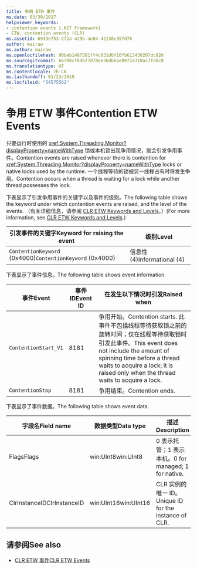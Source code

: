```yaml
---
title: 争用 ETW 事件
ms.date: 03/30/2017
helpviewer_keywords:
- contention events [.NET Framework]
- ETW, contention events (CLR)
ms.assetid: 6933e753-2f2a-425b-ae84-42138c957d76
author: mairaw
ms.author: mairaw
ms.openlocfilehash: 90beb1487581ff4c031d6f10fb613430207dc026
ms.sourcegitcommit: 6b308cf6d627d78ee36dbbae8972a310ac7fd6c8
ms.translationtype: HT
ms.contentlocale: zh-CN
ms.lasthandoff: 01/23/2019
ms.locfileid: "54575562"
---
```

# <a name="contention-etw-events"></a><span data-ttu-id="a72fa-102">争用 ETW 事件</span><span class="sxs-lookup"><span data-stu-id="a72fa-102">Contention ETW Events</span></span>
<span data-ttu-id="a72fa-103">只要运行时使用的 <xref:System.Threading.Monitor?displayProperty=nameWithType> 锁或本机锁出现争用情况，就会引发争用事件。</span><span class="sxs-lookup"><span data-stu-id="a72fa-103">Contention events are raised whenever there is contention for <xref:System.Threading.Monitor?displayProperty=nameWithType> locks or native locks used by the runtime.</span></span> <span data-ttu-id="a72fa-104">一个线程等待的锁被另一线程占有时将发生争用。</span><span class="sxs-lookup"><span data-stu-id="a72fa-104">Contention occurs when a thread is waiting for a lock while another thread possesses the lock.</span></span>  
  
 <span data-ttu-id="a72fa-105">下表显示了引发争用事件的关键字以及事件的级别。</span><span class="sxs-lookup"><span data-stu-id="a72fa-105">The following table shows the keyword under which contention events are raised, and the level of the events.</span></span> <span data-ttu-id="a72fa-106">（有关详细信息，请参阅 [CLR ETW Keywords and Levels](../../../docs/framework/performance/clr-etw-keywords-and-levels.md)。）</span><span class="sxs-lookup"><span data-stu-id="a72fa-106">(For more information, see [CLR ETW Keywords and Levels](../../../docs/framework/performance/clr-etw-keywords-and-levels.md).)</span></span>  
  
|<span data-ttu-id="a72fa-107">引发事件的关键字</span><span class="sxs-lookup"><span data-stu-id="a72fa-107">Keyword for raising the event</span></span>|<span data-ttu-id="a72fa-108">级别</span><span class="sxs-lookup"><span data-stu-id="a72fa-108">Level</span></span>|  
|-----------------------------------|-----------|  
|<span data-ttu-id="a72fa-109">`ContentionKeyword` (0x4000)</span><span class="sxs-lookup"><span data-stu-id="a72fa-109">`ContentionKeyword` (0x4000)</span></span>|<span data-ttu-id="a72fa-110">信息性 (4)</span><span class="sxs-lookup"><span data-stu-id="a72fa-110">Informational (4)</span></span>|  
  
 <span data-ttu-id="a72fa-111">下表显示了事件信息。</span><span class="sxs-lookup"><span data-stu-id="a72fa-111">The following table shows event information.</span></span>  
  
|<span data-ttu-id="a72fa-112">事件</span><span class="sxs-lookup"><span data-stu-id="a72fa-112">Event</span></span>|<span data-ttu-id="a72fa-113">事件 ID</span><span class="sxs-lookup"><span data-stu-id="a72fa-113">Event ID</span></span>|<span data-ttu-id="a72fa-114">在发生以下情况时引发</span><span class="sxs-lookup"><span data-stu-id="a72fa-114">Raised when</span></span>|  
|-----------|--------------|-----------------|  
|`ContentionStart_V1`|<span data-ttu-id="a72fa-115">81</span><span class="sxs-lookup"><span data-stu-id="a72fa-115">81</span></span>|<span data-ttu-id="a72fa-116">争用开始。</span><span class="sxs-lookup"><span data-stu-id="a72fa-116">Contention starts.</span></span> <span data-ttu-id="a72fa-117">此事件不包括线程等待获取锁之前的旋转时间；仅在线程等待获取锁时引发此事件。</span><span class="sxs-lookup"><span data-stu-id="a72fa-117">This event does not include the amount of spinning time before a thread waits to acquire a lock; it is raised only when the thread waits to acquire a lock.</span></span>|  
|`ContentionStop`|<span data-ttu-id="a72fa-118">81</span><span class="sxs-lookup"><span data-stu-id="a72fa-118">81</span></span>|<span data-ttu-id="a72fa-119">争用结束。</span><span class="sxs-lookup"><span data-stu-id="a72fa-119">Contention ends.</span></span>|  
  
 <span data-ttu-id="a72fa-120">下表显示了事件数据。</span><span class="sxs-lookup"><span data-stu-id="a72fa-120">The following table shows event data.</span></span>  
  
|<span data-ttu-id="a72fa-121">字段名</span><span class="sxs-lookup"><span data-stu-id="a72fa-121">Field name</span></span>|<span data-ttu-id="a72fa-122">数据类型</span><span class="sxs-lookup"><span data-stu-id="a72fa-122">Data type</span></span>|<span data-ttu-id="a72fa-123">描述</span><span class="sxs-lookup"><span data-stu-id="a72fa-123">Description</span></span>|  
|----------------|---------------|-----------------|  
|<span data-ttu-id="a72fa-124">Flags</span><span class="sxs-lookup"><span data-stu-id="a72fa-124">Flags</span></span>|<span data-ttu-id="a72fa-125">win:UInt8</span><span class="sxs-lookup"><span data-stu-id="a72fa-125">win:UInt8</span></span>|<span data-ttu-id="a72fa-126">0 表示托管；1 表示本机。</span><span class="sxs-lookup"><span data-stu-id="a72fa-126">0 for managed; 1 for native.</span></span>|  
|<span data-ttu-id="a72fa-127">ClrInstanceID</span><span class="sxs-lookup"><span data-stu-id="a72fa-127">ClrInstanceID</span></span>|<span data-ttu-id="a72fa-128">win:UInt16</span><span class="sxs-lookup"><span data-stu-id="a72fa-128">win:UInt16</span></span>|<span data-ttu-id="a72fa-129">CLR 实例的唯一 ID。</span><span class="sxs-lookup"><span data-stu-id="a72fa-129">Unique ID for the instance of CLR.</span></span>|  
  
## <a name="see-also"></a><span data-ttu-id="a72fa-130">请参阅</span><span class="sxs-lookup"><span data-stu-id="a72fa-130">See also</span></span>
- [<span data-ttu-id="a72fa-131">CLR ETW 事件</span><span class="sxs-lookup"><span data-stu-id="a72fa-131">CLR ETW Events</span></span>](../../../docs/framework/performance/clr-etw-events.md)
